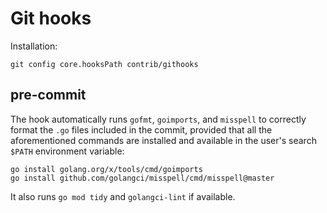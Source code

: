 # Git hooks

Installation:

```
git config core.hooksPath contrib/githooks
```

## pre-commit

The hook automatically runs `gofmt`, `goimports`, and `misspell`
to correctly format the `.go` files included in the commit, provided
that all the aforementioned commands are installed and available
in the user's search `$PATH` environment variable:

```
go install golang.org/x/tools/cmd/goimports
go install github.com/golangci/misspell/cmd/misspell@master
```

It also runs `go mod tidy` and `golangci-lint` if available.
